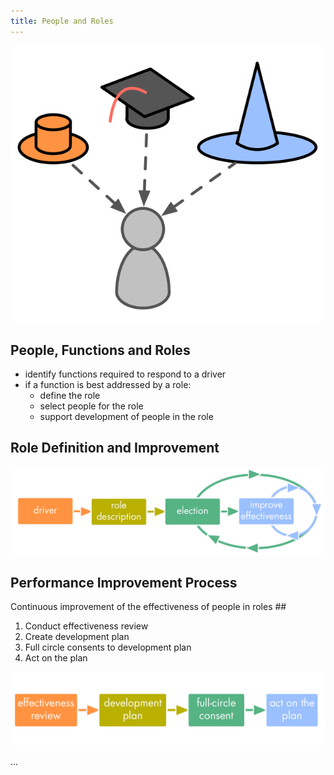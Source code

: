 ```yaml
---
title: People and Roles
---
```


![](img/people-and-roles/roles.png)


## People, Functions and Roles ##

* identify functions required to respond to a driver
* if a function is best addressed by a role:
    * define the role
    * select people for the role
    * support development of people in the role

## Role Definition and Improvement ##

![](img/people-and-roles/role-improvement.png)


## Performance Improvement Process ##

Continuous improvement of the effectiveness of people in roles ##

1. Conduct effectiveness review
2. Create development plan
3. Full circle consents to development plan
4. Act on the plan

![](img/people-and-roles/performance-improvement-process.png)

...
